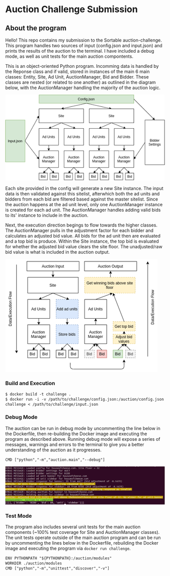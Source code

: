 # Auction Challenge Submission

## About the program

Hello! This repo contains my submission to the Sortable auction-challenge. This program handles two sources of input (config.json and input.json) and prints the results of the auction to the terminal. I have included a debug mode, as well as unit tests for the main auction compontents.

This is an object-oriented Python program. Incomming data is handled by the Reponse class and if valid, stored in instances of the main 6 main classes: Entity, Site, Ad Unit, AuctionManager, Bid and Bidder. These classes are nested (or related to one another) as outlined in the diagram below, with the AuctionManager handling the majority of the auction logic.

![class_structure](/images/class_structure.png?raw=true)

Each site provided in the config will generate a new Site instance. The input data is then validated against this sitelist, afterwhich both the ad units and bidders from each bid are filtered based against the master sitelist. Since the auction happens at the ad unit level, only one AuctionManager instance is created for each ad unit. The AuctionManager handles adding valid bids to its' instance to include in the auction.

Next, the execution direction begings to flow towards the higher classes. The AuctionManager pulls in the adjustment factor for each bidder and calculates an adjusted bid value. All bids for the ad unit then are evaluated and a top bid is produce. Within the Site instance, the top bid is evaluated for whether the adjusted bid value clears the site floor. The unadjusted/raw bid value is what is included in the auction output.

![execution_flow](/images/execution_flow.png?raw=true)

### Build and Execution
````
$ docker build -t challenge .
$ docker run -i -v /path/to/challenge/config.json:/auction/config.json challenge < /path/to/challenge/input.json
````

### Debug Mode
The auction can be run in debug mode by uncommenting the line below in the Dockerfile, then re-building the Docker image and executing the program as described above. Running debug mode will expose a series of messages, warnings and errors to the terminal to give you a better understanding of the auction as it progresses.

````
CMD ["python","-m","auction.main","--debug"]
````

![debug screenshot](/images/debug_mode_screenshot.png?raw=true)

### Test Mode
The program also includes several unit tests for the main auction components (~100% test coverage for Site and AuctionManager classes). The unit tests operate outside of the main auction program and can be run by uncommenting the lines below in the Dockerfile, rebuilding the Docker image and executing the program via `docker run challenge`.

````
ENV PYTHONPATH "${PYTHONPATH}:/auction/modules"
WORKDIR ./auction/modules
CMD ["python","-m","unittest","discover","-v"]
````
